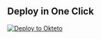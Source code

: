 
## Deploy in One Click

[![Deploy to Okteto](https://okteto.com/develop-okteto.svg)](https://cloud.okteto.com/deploy?repository=https://github.com/zeta40/repin)

